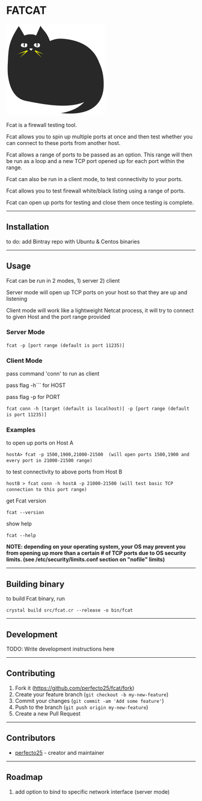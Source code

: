 # FATCAT

![Fatcat](fatcat.png)

Fcat is a firewall testing tool.

Fcat allows you to spin up multiple ports at once and then test whether you can connect to these ports from another host.

Fcat allows a range of ports to be passed as an option. This range will then be run as a loop and a new TCP port opened up for each port within the range.

Fcat can also be run in a client mode, to test connectivity to your ports.

Fcat allows you to test firewall white/black listing using a range of ports. 

Fcat can open up ports for testing and close them once testing is complete.

---
## Installation

to do: add Bintray repo with Ubuntu & Centos binaries

---
## Usage
Fcat can be run in 2 modes,  1) server 2) client

Server mode will open up TCP ports on your host so that they are up and listening

Client mode will work like a lightweight Netcat process, it will try to connect to given Host and the port range provided

### Server Mode

    fcat -p [port range (default is port 11235)]
    
### Client Mode

pass command 'conn' to run as client

pass flag -h``` for HOST

pass flag -p for PORT

    fcat conn -h [target (default is localhost)] -p [port range (default is port 11235)]

### Examples
to open up ports on Host A

    hostA> fcat -p 1500,1900,21000-21500  (will open ports 1500,1900 and every port in 21000-21500 range)
    
to test connectivity to above ports from Host B
    
    hostB > fcat conn -h hostA -p 21000-21500 (will test basic TCP connection to this port range)
    
get Fcat version

    fcat --version
    
show help

    fcat --help

**NOTE: depending on your operating system, your OS may prevent you from opening up more than a certain # of TCP ports due to OS security limits. (see /etc/security/limits.conf section on "nofile" limits)**

---
## Building binary

to build Fcat binary, run

    crystal build src/fcat.cr --release -o bin/fcat
    
---
## Development

TODO: Write development instructions here

---
## Contributing

1. Fork it (<https://github.com/perfecto25/fcat/fork>)
2. Create your feature branch (`git checkout -b my-new-feature`)
3. Commit your changes (`git commit -am 'Add some feature'`)
4. Push to the branch (`git push origin my-new-feature`)
5. Create a new Pull Request

---
## Contributors

- [perfecto25](https://github.com/perfecto25) - creator and maintainer

---
## Roadmap

1. add option to bind to specific network interface (server mode)